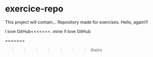 # exercice-repo
This project will contain...
Repository made for exercises.
Hello, again!!!

I love GitHub<<<<<<< .mine
!I love GitHub

=======


>>>>>>> .theirs
